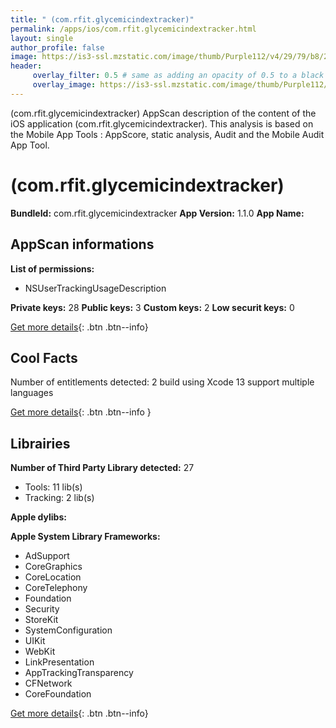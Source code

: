 ```yaml
---
title: " (com.rfit.glycemicindextracker)"
permalink: /apps/ios/com.rfit.glycemicindextracker.html
layout: single
author_profile: false
image: https://is3-ssl.mzstatic.com/image/thumb/Purple112/v4/29/79/b8/2979b8c4-0be2-4168-9f03-a197242488f5/AppIcon-1x_U007emarketing-0-7-0-85-220.png/512x512bb.jpg
header: 
     overlay_filter: 0.5 # same as adding an opacity of 0.5 to a black background
     overlay_image: https://is3-ssl.mzstatic.com/image/thumb/Purple112/v4/29/79/b8/2979b8c4-0be2-4168-9f03-a197242488f5/AppIcon-1x_U007emarketing-0-7-0-85-220.png/512x512bb.jpg
---
```

 (com.rfit.glycemicindextracker) AppScan description of the content of the iOS application  (com.rfit.glycemicindextracker). This analysis is based on the Mobile App Tools : AppScore, static analysis, Audit and the Mobile Audit App Tool.

#  (com.rfit.glycemicindextracker)

**BundleId:** com.rfit.glycemicindextracker
**App Version:** 1.1.0
**App Name:** 


## AppScan informations 

**List of permissions:** 
- NSUserTrackingUsageDescription
  
  
**Private keys:** 28
**Public keys:** 3
**Custom keys:** 2
**Low securit keys:** 0
  
[Get more details](/pricing.html){: .btn .btn--info}

## Cool Facts

Number of entitlements detected: 2
build using Xcode 13
support multiple languages
  
[Get more details](/pricing.html){: .btn .btn--info }

## Librairies 
**Number of Third Party Library detected:** 27
- Tools: 11 lib(s)
- Tracking: 2 lib(s)


**Apple dylibs:**


**Apple System Library Frameworks:**
- AdSupport
- CoreGraphics
- CoreLocation
- CoreTelephony
- Foundation
- Security
- StoreKit
- SystemConfiguration
- UIKit
- WebKit
- LinkPresentation
- AppTrackingTransparency
- CFNetwork
- CoreFoundation


  
[Get more details](/pricing.html){: .btn .btn--info}

